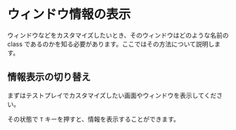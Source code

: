 ウィンドウ情報の表示
==========

ウィンドウなどをカスタマイズしたいとき、そのウィンドウはどのような名前の class であるのかを知る必要があります。ここではその方法について説明します。

情報表示の切り替え
----------

まずはテストプレイでカスタマイズしたい画面やウィンドウを表示してください。

その状態で `T` キーを押すと、情報を表示することができます。



